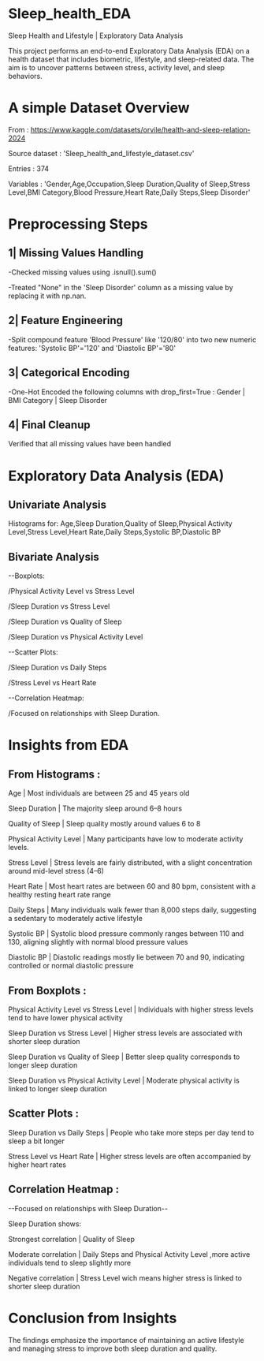 # Sleep_health_EDA
Sleep Health and Lifestyle | Exploratory Data Analysis

This project performs an end-to-end Exploratory Data Analysis (EDA) on a health dataset that includes biometric, lifestyle, and sleep-related data. The aim is to uncover patterns between stress, activity level, and sleep behaviors.

# A simple Dataset Overview

From            : https://www.kaggle.com/datasets/orvile/health-and-sleep-relation-2024

Source dataset  : 'Sleep_health_and_lifestyle_dataset.csv'

Entries         :  374 

Variables       : 'Gender,Age,Occupation,Sleep Duration,Quality of Sleep,Stress Level,BMI Category,Blood Pressure,Heart Rate,Daily Steps,Sleep Disorder'

# Preprocessing Steps 

## 1| Missing Values Handling

-Checked missing values using .isnull().sum()

-Treated "None" in the 'Sleep Disorder' column as a missing value by replacing it with np.nan.

## 2| Feature Engineering

-Split compound feature 'Blood Pressure' like '120/80' into two new numeric features: 'Systolic BP'='120' and 'Diastolic BP'='80'

## 3| Categorical Encoding

-One-Hot Encoded the following columns with drop_first=True : Gender | BMI Category | Sleep Disorder

## 4| Final Cleanup

Verified that all missing values have been handled

# Exploratory Data Analysis (EDA)

## Univariate Analysis

Histograms for: Age,Sleep Duration,Quality of Sleep,Physical Activity Level,Stress Level,Heart Rate,Daily Steps,Systolic BP,Diastolic BP

## Bivariate Analysis

--Boxplots:

/Physical Activity Level vs Stress Level

/Sleep Duration vs Stress Level

/Sleep Duration vs Quality of Sleep

/Sleep Duration vs Physical Activity Level

--Scatter Plots:

/Sleep Duration vs Daily Steps

/Stress Level vs Heart Rate

--Correlation Heatmap:

/Focused on relationships with Sleep Duration.

# Insights from EDA

## From Histograms :

Age                     | Most individuals are between 25 and 45 years old

Sleep Duration          | The majority sleep around 6–8 hours

Quality of Sleep        | Sleep quality mostly around values 6 to 8

Physical Activity Level | Many participants have low to moderate activity levels.

Stress Level            | Stress levels are fairly distributed, with a slight concentration around mid-level stress (4–6)

Heart Rate              | Most heart rates are between 60 and 80 bpm, consistent with a healthy resting heart rate range

Daily Steps             | Many individuals walk fewer than 8,000 steps daily, suggesting a sedentary to moderately active lifestyle

Systolic BP             | Systolic blood pressure commonly ranges between 110 and 130, aligning slightly with normal blood pressure values

Diastolic BP            | Diastolic readings mostly lie between 70 and 90, indicating controlled or normal diastolic pressure

## From Boxplots :

Physical Activity Level vs Stress Level   | Individuals with higher stress levels tend to have lower physical activity

Sleep Duration vs Stress Level            | Higher stress levels are associated with shorter sleep duration

Sleep Duration vs Quality of Sleep        | Better sleep quality corresponds to longer sleep duration

Sleep Duration vs Physical Activity Level | Moderate physical activity is linked to longer sleep duration

## Scatter Plots :

Sleep Duration vs Daily Steps | People who take more steps per day tend to sleep a bit longer

Stress Level vs Heart Rate    | Higher stress levels are often accompanied by higher heart rates

## Correlation Heatmap :

--Focused on relationships with Sleep Duration--

Sleep Duration shows:

Strongest correlation | Quality of Sleep 

Moderate correlation  | Daily Steps and Physical Activity Level ,more active individuals tend to sleep slightly more

Negative correlation  | Stress Level wich means higher stress is linked to shorter sleep duration

# Conclusion from Insights

The findings emphasize the importance of maintaining an active lifestyle and managing stress to improve both sleep duration and quality.


